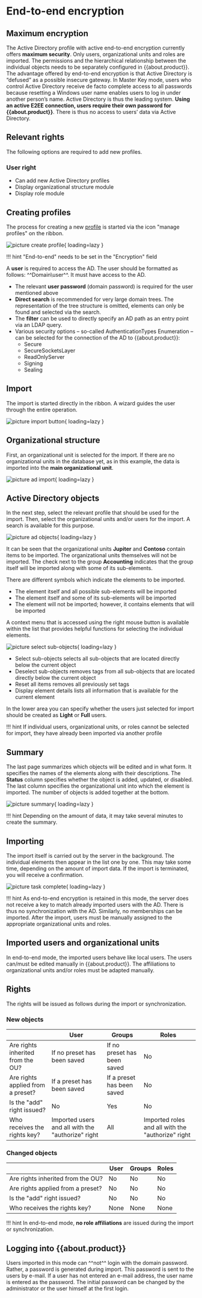 # End-to-end encryption

## Maximum encryption

The Active Directory profile with active end-to-end encryption currently offers **maximum security**. Only users, organizational units and roles are imported. The permissions and the hierarchical relationship between the individual objects needs to be separately configured in {{about.product}}. The advantage offered by end-to-end encryption is that Active Directory is “defused” as a possible insecure gateway. In Master Key mode, users who control Active Directory receive de facto complete access to all passwords because resetting a Windows user name enables users to log in under another person’s name. Active Directory is thus the leading system. **Using an active E2EE connection, users require their own password for {{about.product}}**. There is thus no access to users’ data via Active Directory.

## Relevant rights

The following options are required to add new profiles.

### User right

- Can add new Active Directory profiles
- Display organizational structure module
- Display role module

## Creating profiles

The process for creating a new [profile]({{url.placeholder}}) is started via the icon "manage profiles" on the ribbon.

![picture create profile](/assets/en/client_modules/organizational_structures/active_directory_link/end_to_end_encryption/end_to_end_encryption_1.png){ loading=lazy }

!!! hint
    "End-to-end" needs to be set in the "Encryption" field

A **user** is required to access the AD. The user should be formatted as follows: ^^Domain\user^^. It must have access to the AD.

- The relevant **user password** (domain password) is required for the user mentioned above
- **Direct search** is recommended for very large domain trees. The representation of the tree structure is omitted, elements can only be found and selected via the search.
- The **filter** can be used to directly specify an AD path as an entry point via an LDAP query.
- Various security options – so-called AuthenticationTypes Enumeration – can be selected for the connection of the AD to {{about.product}}:
  - Secure
  - SecureSocketsLayer
  - ReadOnlyServer
  - Signing
  - Sealing

## Import

The import is started directly in the ribbon. A wizard guides the user through the entire operation.

![picture import button](/assets/en/client_modules/organizational_structures/active_directory_link/end_to_end_encryption/end_to_end_encryption_2.png){ loading=lazy }

## Organizational structure

First, an organizational unit is selected for the import. If there are no organizational units in the database yet, as in this example, the data is imported into the **main organizational unit**.

![picture ad import](/assets/en/client_modules/organizational_structures/active_directory_link/end_to_end_encryption/end_to_end_encryption_3.png){ loading=lazy }

## Active Directory objects

In the next step, select the relevant profile that should be used for the import. Then, select the organizational units and/or users for the import. A search is available for this purpose.

![picture ad objects](/assets/en/client_modules/organizational_structures/active_directory_link/end_to_end_encryption/end_to_end_encryption_4.png){ loading=lazy }

It can be seen that the organizational units **Jupiter** and **Contoso** contain items to be imported. The organizational units themselves will not be imported. The check next to the group **Accounting** indicates that the group itself will be imported along with some of its sub-elements.

There are different symbols which indicate the elements to be imported.

- The element itself and all possible sub-elements will be imported
- The element itself and some of its sub-elements will be imported
- The element will not be imported; however, it contains elements that will be imported

A context menu that is accessed using the right mouse button is available within the list that provides helpful functions for selecting the individual elements.

![picture select sub-objects](/assets/en/client_modules/organizational_structures/active_directory_link/end_to_end_encryption/end_to_end_encryption_5.png){ loading=lazy }

- Select sub-objects selects all sub-objects that are located directly below the current object
- Deselect sub-objects removes tags from all sub-objects that are located directly below the current object
- Reset all items removes all previously set tags
- Display element details lists all information that is available for the current element

In the lower area you can specify whether the users just selected for import should be created as **Light** or **Full** users.

!!! hint
    If individual users, organizational units, or roles cannot be selected for import, they have already been imported via another profile

## Summary

The last page summarizes which objects will be edited and in what form. It specifies the names of the elements along with their descriptions. The **Status** column specifies whether the object is added, updated, or disabled. The last column specifies the organizational unit into which the element is imported. The number of objects is added together at the bottom.

![picture summary](/assets/en/client_modules/organizational_structures/active_directory_link/end_to_end_encryption/end_to_end_encryption_6.png){ loading=lazy }

!!! hint
    Depending on the amount of data, it may take several minutes to create the summary.

## Importing

The import itself is carried out by the server in the background. The individual elements then appear in the list one by one. This may take some time, depending on the amount of import data. If the import is terminated, you will receive a confirmation.

![picture task complete](/assets/en/client_modules/organizational_structures/active_directory_link/end_to_end_encryption/end_to_end_encryption_7.png){ loading=lazy }

!!! hint
    As end-to-end encryption is retained in this mode, the server does not receive a key to match already imported users with the AD. There is thus no synchronization with the AD. Similarly, no memberships can be imported. After the import, users must be manually assigned to the appropriate organizational units and roles.

## Imported users and organizational units

In end-to-end mode, the imported users behave like local users. The users can/must be edited manually in {{about.product}}. The affiliations to organizational units and/or roles must be adapted manually.

## Rights

The rights will be issued as follows during the import or synchronization.

### New objects

||User|Groups|Roles|
|---|-----|-----|----|
|Are rights inherited from the OU?|If no preset has been saved|If no preset has been saved|No|
|Are rights applied from a preset?|If a preset has been saved|If a preset has been saved|No|
|Is the "add" right issued?|No|Yes|No|
|Who receives the rights key?|Imported users and all with the "authorize" right|All|Imported roles and all with the "authorize" right|

### Changed objects

||User|Groups|Roles|
|---|-----|-----|----|
|Are rights inherited from the OU?|No|No|No|
|Are rights applied from a preset?|No|No|No|
|Is the "add" right issued?|No|No|No|
|Who receives the rights key?|None|None|None|

!!! hint
    In end-to-end mode, **no role affiliations** are issued during the import or synchronization.

## Logging into {{about.product}}

Users imported in this mode can ^^not^^ login with the domain password. Rather, a password is generated during import. This password is sent to the users by e-mail. If a user has not entered an e-mail address, the user name is entered as the password. The initial password can be changed by the administrator or the user himself at the first login.
